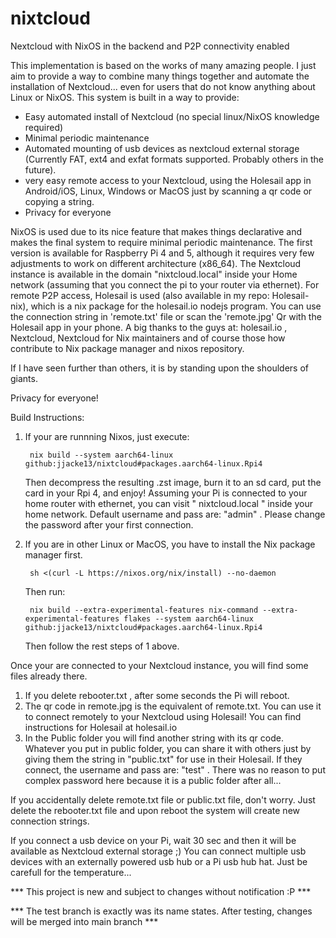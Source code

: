 # nixtcloud
Nextcloud with NixOS in the backend and P2P connectivity enabled

This implementation is based on the works of many amazing people. I just aim to provide a way to combine many things together and automate the installation of Nextcloud... even for users that do not know anything about Linux or NixOS. This system is built in a way to provide:

- Easy automated install of Nextcloud (no special linux/NixOS knowledge required)
- Minimal periodic maintenance
- Automated mounting of usb devices as nextcloud external storage (Currently FAT, ext4 and exfat formats supported. Probably others in the future).
- very easy remote access to your Nextcloud, using the Holesail app in Android/iOS, Linux, Windows or MacOS just by scanning a qr code or copying a string.
- Privacy for everyone 

NixOS is used due to its nice feature that makes things declarative and makes the final system to require minimal periodic maintenance. The first version is available for Raspberry Pi 4 and 5, although it requires very few adjustments to work on different architecture (x86_64). The Nextcloud instance is available in the domain "nixtcloud.local" inside your Home network (assuming that you connect the pi to your router via ethernet). For remote P2P access, Holesail is used (also available in my repo: Holesail-nix), which is a nix package for the holesail.io nodejs program. You can use the connection string in 'remote.txt' file or scan the 'remote.jpg' Qr with the Holesail app in your phone. A big thanks to the guys at: holesail.io , Nextcloud, Nextcloud for Nix maintainers and of course those how contribute to Nix package manager and nixos repository. 

If I have seen further than others, it is by standing upon the shoulders of giants.

Privacy for everyone!

Build Instructions:

1. If your are runnning Nixos, just execute:

		nix build --system aarch64-linux github:jjacke13/nixtcloud#packages.aarch64-linux.Rpi4
   
   Then decompress the resulting .zst image, burn it to an sd card, put the card in your Rpi 4, and enjoy! Assuming your Pi is connected to your home router with ethernet, you can visit " nixtcloud.local " inside your home network. Default 
   username and pass are: "admin" . Please change the password after your first connection.

3. If you are in other Linux or MacOS, you have to install the Nix package manager first.
   
		sh <(curl -L https://nixos.org/nix/install) --no-daemon

    Then run:

		nix build --extra-experimental-features nix-command --extra-experimental-features flakes --system aarch64-linux github:jjacke13/nixtcloud#packages.aarch64-linux.Rpi4
   
   Then follow the rest steps of 1 above.

Once your are connected to your Nextcloud instance, you will find some files already there.

1. If you delete rebooter.txt , after some seconds the Pi will reboot.
2. The qr code in remote.jpg is the equivalent of remote.txt. You can use it to connect remotely to your Nextcloud using Holesail! You can find instructions for Holesail at holesail.io
3. In the Public folder you will find another string with its qr code. Whatever you put in public folder, you can share it with others just by giving them the string in "public.txt" for use in their Holesail. If they connect, the username and pass 
   are: "test" . There was no reason to put complex password here because it is a public folder after all...

If you accidentally delete remote.txt file or public.txt file, don't worry. Just delete the rebooter.txt file and upon reboot the system will create new connection strings.

If you connect a usb device on your Pi, wait 30 sec and then it will be available as Nextcloud external storage ;) You can connect multiple usb devices with an externally powered usb hub or a Pi usb hub hat. Just be carefull for the temperature...
  


*** This project is new and subject to changes without notification :P ***

*** The test branch is exactly was its name states. After testing, changes will be merged into main branch ***
